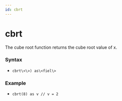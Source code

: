 ```yaml
---
id: cbrt
---
```


# cbrt

The cube root function returns the cube root value of x.

### Syntax

* `cbrt\<\>) as\<fiel\>`

### Example

* `cbrt(8) as v // v = 2`
